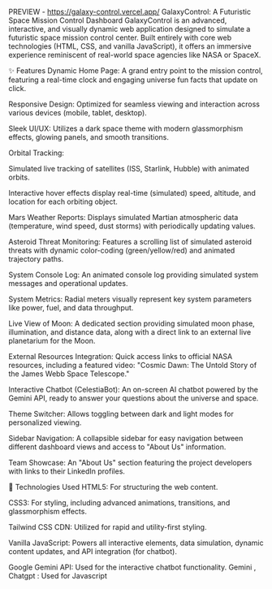 PREVIEW - https://galaxy-control.vercel.app/
GalaxyControl: A Futuristic Space Mission Control Dashboard
GalaxyControl is an advanced, interactive, and visually dynamic web application designed to simulate a futuristic space mission control center. Built entirely with core web technologies (HTML, CSS, and vanilla JavaScript), it offers an immersive experience reminiscent of real-world space agencies like NASA or SpaceX.

✨ Features
Dynamic Home Page: A grand entry point to the mission control, featuring a real-time clock and engaging universe fun facts that update on click.

Responsive Design: Optimized for seamless viewing and interaction across various devices (mobile, tablet, desktop).

Sleek UI/UX: Utilizes a dark space theme with modern glassmorphism effects, glowing panels, and smooth transitions.

Orbital Tracking:

Simulated live tracking of satellites (ISS, Starlink, Hubble) with animated orbits.

Interactive hover effects display real-time (simulated) speed, altitude, and location for each orbiting object.

Mars Weather Reports: Displays simulated Martian atmospheric data (temperature, wind speed, dust storms) with periodically updating values.

Asteroid Threat Monitoring: Features a scrolling list of simulated asteroid threats with dynamic color-coding (green/yellow/red) and animated trajectory paths.

System Console Log: An animated console log providing simulated system messages and operational updates.

System Metrics: Radial meters visually represent key system parameters like power, fuel, and data throughput.

Live View of Moon: A dedicated section providing simulated moon phase, illumination, and distance data, along with a direct link to an external live planetarium for the Moon.

External Resources Integration: Quick access links to official NASA resources, including a featured video: "Cosmic Dawn: The Untold Story of the James Webb Space Telescope."

Interactive Chatbot (CelestiaBot): An on-screen AI chatbot powered by the Gemini API, ready to answer your questions about the universe and space.

Theme Switcher: Allows toggling between dark and light modes for personalized viewing.

Sidebar Navigation: A collapsible sidebar for easy navigation between different dashboard views and access to "About Us" information.

Team Showcase: An "About Us" section featuring the project developers with links to their LinkedIn profiles.

🚀 Technologies Used
HTML5: For structuring the web content.

CSS3: For styling, including advanced animations, transitions, and glassmorphism effects.

Tailwind CSS CDN: Utilized for rapid and utility-first styling.

Vanilla JavaScript: Powers all interactive elements, data simulation, dynamic content updates, and API integration (for chatbot).

Google Gemini API: Used for the interactive chatbot functionality.
Gemini , Chatgpt : Used for Javascript
